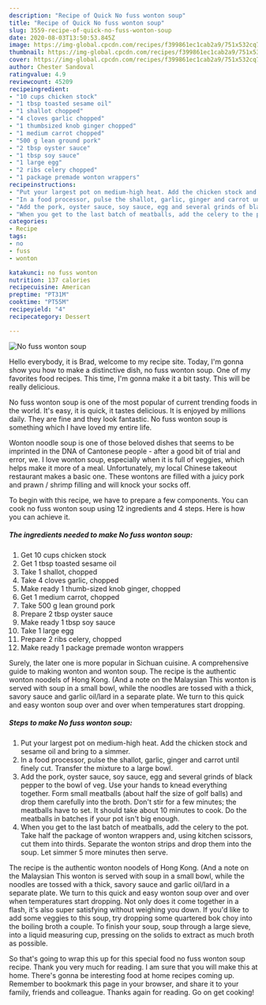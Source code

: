 ```yaml
---
description: "Recipe of Quick No fuss wonton soup"
title: "Recipe of Quick No fuss wonton soup"
slug: 3559-recipe-of-quick-no-fuss-wonton-soup
date: 2020-08-03T13:50:53.845Z
image: https://img-global.cpcdn.com/recipes/f399861ec1cab2a9/751x532cq70/no-fuss-wonton-soup-recipe-main-photo.jpg
thumbnail: https://img-global.cpcdn.com/recipes/f399861ec1cab2a9/751x532cq70/no-fuss-wonton-soup-recipe-main-photo.jpg
cover: https://img-global.cpcdn.com/recipes/f399861ec1cab2a9/751x532cq70/no-fuss-wonton-soup-recipe-main-photo.jpg
author: Chester Sandoval
ratingvalue: 4.9
reviewcount: 45209
recipeingredient:
- "10 cups chicken stock"
- "1 tbsp toasted sesame oil"
- "1 shallot chopped"
- "4 cloves garlic chopped"
- "1 thumbsized knob ginger chopped"
- "1 medium carrot chopped"
- "500 g lean ground pork"
- "2 tbsp oyster sauce"
- "1 tbsp soy sauce"
- "1 large egg"
- "2 ribs celery chopped"
- "1 package premade wonton wrappers"
recipeinstructions:
- "Put your largest pot on medium-high heat. Add the chicken stock and sesame oil and bring to a simmer."
- "In a food processor, pulse the shallot, garlic, ginger and carrot until finely cut. Transfer the mixture to a large bowl."
- "Add the pork, oyster sauce, soy sauce, egg and several grinds of black pepper to the bowl of veg. Use your hands to knead everything together. Form small meatballs (about half the size of golf balls) and drop them carefully into the broth. Don&#39;t stir for a few minutes; the meatballs have to set. It should take about 10 minutes to cook. Do the meatballs in batches if your pot isn&#39;t big enough."
- "When you get to the last batch of meatballs, add the celery to the pot. Take half the package of wonton wrappers and, using kitchen scissors, cut them into thirds. Separate the wonton strips and drop them into the soup. Let simmer 5 more minutes then serve."
categories:
- Recipe
tags:
- no
- fuss
- wonton

katakunci: no fuss wonton 
nutrition: 137 calories
recipecuisine: American
preptime: "PT31M"
cooktime: "PT55M"
recipeyield: "4"
recipecategory: Dessert

---
```



![No fuss wonton soup](https://img-global.cpcdn.com/recipes/f399861ec1cab2a9/751x532cq70/no-fuss-wonton-soup-recipe-main-photo.jpg)

Hello everybody, it is Brad, welcome to my recipe site. Today, I'm gonna show you how to make a distinctive dish, no fuss wonton soup. One of my favorites food recipes. This time, I'm gonna make it a bit tasty. This will be really delicious.

No fuss wonton soup is one of the most popular of current trending foods in the world. It's easy, it is quick, it tastes delicious. It is enjoyed by millions daily. They are fine and they look fantastic. No fuss wonton soup is something which I have loved my entire life.

Wonton noodle soup is one of those beloved dishes that seems to be imprinted in the DNA of Cantonese people - after a good bit of trial and error, we. I love wonton soup, especially when it is full of veggies, which helps make it more of a meal. Unfortunately, my local Chinese takeout restaurant makes a basic one. These wontons are filled with a juicy pork and prawn / shrimp filling and will knock your socks off.


To begin with this recipe, we have to prepare a few components. You can cook no fuss wonton soup using 12 ingredients and 4 steps. Here is how you can achieve it.

<!--inarticleads1-->

##### The ingredients needed to make No fuss wonton soup:

1. Get 10 cups chicken stock
1. Get 1 tbsp toasted sesame oil
1. Take 1 shallot, chopped
1. Take 4 cloves garlic, chopped
1. Make ready 1 thumb-sized knob ginger, chopped
1. Get 1 medium carrot, chopped
1. Take 500 g lean ground pork
1. Prepare 2 tbsp oyster sauce
1. Make ready 1 tbsp soy sauce
1. Take 1 large egg
1. Prepare 2 ribs celery, chopped
1. Make ready 1 package premade wonton wrappers


Surely, the later one is more popular in Sichuan cuisine. A comprehensive guide to making wonton and wonton soup. The recipe is the authentic wonton noodels of Hong Kong. (And a note on the Malaysian This wonton is served with soup in a small bowl, while the noodles are tossed with a thick, savory sauce and garlic oil/lard in a separate plate. We turn to this quick and easy wonton soup over and over when temperatures start dropping. 

<!--inarticleads2-->

##### Steps to make No fuss wonton soup:

1. Put your largest pot on medium-high heat. Add the chicken stock and sesame oil and bring to a simmer.
1. In a food processor, pulse the shallot, garlic, ginger and carrot until finely cut. Transfer the mixture to a large bowl.
1. Add the pork, oyster sauce, soy sauce, egg and several grinds of black pepper to the bowl of veg. Use your hands to knead everything together. Form small meatballs (about half the size of golf balls) and drop them carefully into the broth. Don&#39;t stir for a few minutes; the meatballs have to set. It should take about 10 minutes to cook. Do the meatballs in batches if your pot isn&#39;t big enough.
1. When you get to the last batch of meatballs, add the celery to the pot. Take half the package of wonton wrappers and, using kitchen scissors, cut them into thirds. Separate the wonton strips and drop them into the soup. Let simmer 5 more minutes then serve.


The recipe is the authentic wonton noodels of Hong Kong. (And a note on the Malaysian This wonton is served with soup in a small bowl, while the noodles are tossed with a thick, savory sauce and garlic oil/lard in a separate plate. We turn to this quick and easy wonton soup over and over when temperatures start dropping. Not only does it come together in a flash, it&#39;s also super satisfying without weighing you down. If you&#39;d like to add some veggies to this soup, try dropping some quartered bok choy into the boiling broth a couple. To finish your soup, soup through a large sieve, into a liquid measuring cup, pressing on the solids to extract as much broth as possible. 

So that's going to wrap this up for this special food no fuss wonton soup recipe. Thank you very much for reading. I am sure that you will make this at home. There's gonna be interesting food at home recipes coming up. Remember to bookmark this page in your browser, and share it to your family, friends and colleague. Thanks again for reading. Go on get cooking!
